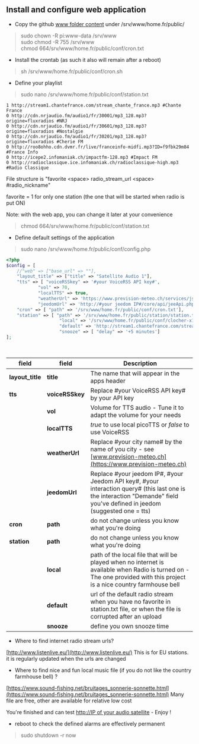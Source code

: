 ## Install and configure web application

- Copy the github [www folder content](/srv/www/home.fr/public/) under /srv/www/home.fr/public/
> sudo chown -R pi:www-data /srv/www<br>
> sudo chmod -R 755 /srv/www<br>
> chmod 664/srv/www/home.fr/public/conf/cron.txt<br>
- Install the crontab (as such it also will remain after a reboot)
>sh /srv/www/home.fr/public/conf/cron.sh<br>
- Define your playlist 
> sudo nano /srv/www/home.fr/public/conf/station.txt<br>
````
1 http://stream1.chantefrance.com/stream_chante_france.mp3 #Chante France
0 http://cdn.nrjaudio.fm/audio1/fr/30001/mp3_128.mp3?origine=fluxradios #NRJ
0 http://cdn.nrjaudio.fm/audio1/fr/30601/mp3_128.mp3?origine=fluxradios #Nostalgie
0 http://cdn.nrjaudio.fm/audio1/fr/30201/mp3_128.mp3?origine=fluxradios #Cherie FM
0 http://roo8ohho.cdn.dvmr.fr/live/franceinfo-midfi.mp3?ID=f9fbk29m84 #France Info
0 http://icepe2.infomaniak.ch/impactfm-128.mp3 #Impact FM
0 http://radioclassique.ice.infomaniak.ch/radioclassique-high.mp3 #Radio Classique
````
File structure is "favorite \<space> radio_stream_url \<space> #radio_nickname"

favorite = 1 for only one station (the one that will be started when radio is put ON)

Note: with the  web app, you can change it later at your convenience
> chmod 664/srv/www/home.fr/public/conf/station.txt<br>

- Define default settings of the application
> sudo nano /srv/www/home.fr/public/conf/config.php
```php
<?php
$config = [
	//"web" => ["base_url" => ""],
	"layout_title" => ["title" => "Satellite Audio 1"],
	"tts" => [ "voiceRSSkey" => '#your VoiceRSS API key#',
			"vol" => 70,
			"localTTS" => true,
			"weatherUrl" => 'https://www.prevision-meteo.ch/services/json/#your city name#',
			"jeedomUrl" => 'http://#your jeedom IP#/core/api/jeeApi.php?apikey=#your Jeedom API key#&type=interact&query=#your interaction query#'],
	"cron" => [ "path" => '/srv/www/home.fr/public/conf/cron.txt'],
	"station" => [ "path" => '/srv/www/home.fr/public/station/station.txt',
					"local" => '/srv/www/home.fr/public/conf/clocher-x12-SF.mp3',
					"default" => 'http://stream1.chantefrance.com/stream_chante_france.mp3'],
					"snooze" => [ "delay" => '+5 minutes']
];
````
<br>

|field|field|Description|
|--|--|--|
|**layout_title**|**title**| The name that will appear in the apps header|
|**tts**|**voiceRSSkey**| Replace #your VoiceRSS API key# by your API key|
||**vol**|Volume for TTS audio - Tune it to adapt the volume for your needs|
||**localTTS**|*true* to use local picoTTS or *false* to use VoiceRSS|
||**weatherUrl**| Replace #your city name# by the name of you city - see [www.prevision-meteo.ch](https://www.prevision-meteo.ch)|
||**jeedomUrl**| Replace #your jeedom IP#, #your Jeedom API key#, #your interaction query# (this last one is the interaction "Demande" field you've defined in jeedom (suggested one = tts)|
|**cron**|**path**|do not change unless you know what you're doing|
|**station**|**path**|do not change unless you know what you're doing|
||**local**|path of the local file that will be played when no internet is available when Radio is turned on - The one provided with this project is a nice country farmhouse bell|
||**default**|url of the default radio stream when you have no favorite in station.txt file, or when the file is corrupted after an upload|
||**snooze**|define you own snooze time|

- Where to find internet radio stream urls?

[http://www.listenlive.eu/](http://www.listenlive.eu/)
This is for EU stations. it is regularly updated when the urls are changed
- Where to find nice and fun local music file (if you do not like the country farmhouse bell) ?

[https://www.sound-fishing.net/bruitages_sonnerie-sonnette.html](https://www.sound-fishing.net/bruitages_sonnerie-sonnette.html)
Many file are free, other are available for relative low cost

You're finished and can test [http://IP of your audio satellite](http://IP_of_your_audio_satellite) - Enjoy !
- reboot to check the defined alarms are effectively permanent 
>sudo shutdown -r now

